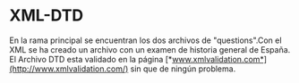 # XML-DTD
En la rama principal se encuentran los dos archivos de "questions".Con el XML se ha creado un archivo con un examen de historia general de España. El Archivo DTD esta validado en la página [*www.xmlvalidation.com*](http://www.xmlvalidation.com/) sin que de ningún problema.
